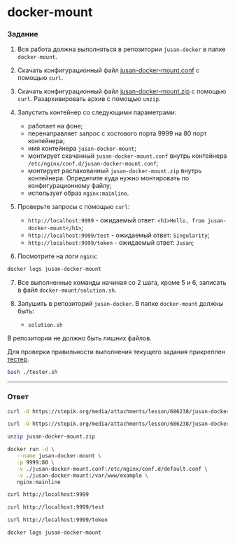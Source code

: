 # docker-mount

### Задание

1. Вся работа должна выполняться в репозитории `jusan-docker` в папке `docker-mount`.
2. Скачать конфигурационный файл [jusan-docker-mount.conf][jusan-docker-mount-conf] с помощью `curl`.
3. Скачать конфигурационный файл [jusan-docker-mount.zip][jusan-docker-mount-zip] с помощью `curl`.
   Разархивировать архив с помощью `unzip`.
4. Запустить контейнер со следующими параметрами:

   - работает на фоне;
   - перенаправляет запрос с хостового порта 9999 на 80 порт контейнера;
   - имя контейнера `jusan-docker-mount`;
   - монтирует скачанный `jusan-docker-mount.conf` внутрь контейнера `/etc/nginx/conf.d/jusan-docker-mount.conf`;
   - монтирует распакованный `jusan-docker-mount.zip` внутрь контейнера. Определите куда нужно монтировать по конфигурационному файлу;
   - использует образ `nginx:mainline`.

5. Проверьте запросы с помощью `curl`:

   - `http://localhost:9999` - ожидаемый ответ: `<h1>Hello, from jusan-docker-mount</h1>`;
   - `http://localhost:9999/test` - ожидаемый ответ: `Singularity`;
   - `http://localhost:9999/token` - ожидаемый ответ: `Jusan`;

6. Посмотрите на логи `nginx`:

```bash
docker logs jusan-docker-mount
```

7. Все выполненные команды начиная со 2 шага, кроме 5 и 6, записать в файл `docker-mount/solution.sh`.

8. Запушить в репозиторий `jusan-docker`. В папке `docker-mount` должны быть:
   - `solution.sh`

В репозитории не должно быть лишних файлов.

Для проверки правильности выполнения текущего задания прикреплен [тестер][tester].

```bash
bash ./tester.sh
```

[jusan-docker-mount-conf]: https://stepik.org/media/attachments/lesson/686238/jusan-docker-mount.conf
[jusan-docker-mount-zip]: https://stepik.org/media/attachments/lesson/686238/jusan-docker-mount.zip
[tester]: https://stepik.org/media/attachments/lesson/691221/tester-docker-mount.sh

---

### Ответ

```bash
curl -O https://stepik.org/media/attachments/lesson/686238/jusan-docker-mount.conf

curl -O https://stepik.org/media/attachments/lesson/686238/jusan-docker-mount.zip

unzip jusan-docker-mount.zip 

docker run -d \
   --name jusan-docker-mount \
   -p 9999:80 \
   -v ./jusan-docker-mount.conf:/etc/nginx/conf.d/default.conf \
   -v ./jusan-docker-mount:/var/www/example \
   nginx:mainline

curl http://localhost:9999

curl http://localhost:9999/test

curl http://localhost:9999/token

docker logs jusan-docker-mount
```
